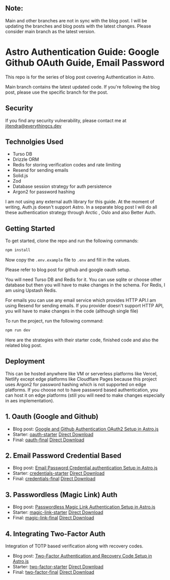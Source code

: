 ## Note: 
Main and other branches are not in sync with the blog post. I will be updating the branches and blog posts with the latest changes. Please consider main branch as the latest version.


# Astro Authentication Guide: Google Github OAuth Guide, Email Password

This repo is for the series of blog post covering Authentication in Astro.

Main branch contains the latest updated code. If you're following the blog post, please use the specific branch for the post.

## Security

If you find any security vulnerability, please contact me at jitendra@everythingcs.dev

## Technolgies Used

- Turso DB
- Drizzle ORM
- Redis for storing verification codes and rate limiting
- Resend for sending emails
- Solid.js
- Zod
- Database session strategy for auth persistence
- Argon2 for password hashing

I am not using any external auth library for this guide. At the moment of writing, Auth.js doesn't support Astro. In a separate blog post I will do all these authentication strategy through Arctic , Oslo and also Better Auth.

## Getting Started

To get started, clone the repo and run the following commands:

```bash
npm install
``` 

Now copy the `.env.example` file to `.env` and fill in the values.

Please refer to blog post for github and google oauth setup.

You will need Turso DB and Redis for it. You can use sqlite or choose other database but then you will have to make changes in the schema. For Redis, I am using Upstash Redis.

For emails you can use any email service which provides HTTP API.I am using Resend for sending emails. If you provider doesn't support HTTP API, you will have to make changes in the code (although single file) 

To run the project, run the following command:

```bash
npm run dev 
``` 

Here are the strategies with their starter code, finished code and also the related blog post.

## Deployment

This can be hosted anywhere like VM or serverless platforms like Vercel, Netlify except edge platforms like Cloudflare Pages because this project uses Argon2 for password hashing which is not supported on edge platforms. If you choose not to have password based authentication, you can host it on edge platforms (still you will need to make changes especially in aes implementation).

## 1. Oauth (Google and Github)

- Blog post: [Google and Github Authentication OAuth2 Setup in Astro.js](https://everythingcs.dev/blog/astro-js-auth-oauth-github-google-auth-guide/)
- Starter: [oauth-starter](https://github.com/ksjitendra18/astro-js-auth-oauth-passwordless-credentials/tree/oauth-starter)  [Direct Download](https://github.com/ksjitendra18/astro-js-auth-oauth-passwordless-credentials/archive/refs/heads/oauth-starter.zip)
- Final: [oauth-final](https://github.com/ksjitendra18/astro-js-auth-oauth-passwordless-credentials/tree/oauth-final)  [Direct Download](https://github.com/ksjitendra18/astro-js-auth-oauth-passwordless-credentials/archive/refs/heads/oauth-final.zip)

## 2. Email Password Credential Based

- Blog post: [Email Password Credential authentication Setup in Astro.js](https://everythingcs.dev/blog/astro-js-email-password-credential-authentication/)
- Starter: [credentials-starter](https://github.com/ksjitendra18/astro-js-auth-oauth-passwordless-credentials/tree/credentials-starter)  [Direct Download](https://github.com/ksjitendra18/astro-js-auth-oauth-passwordless-credentials/archive/refs/heads/credentials-starter.zip)
- Final: [credentials-final](https://github.com/ksjitendra18/astro-js-auth-oauth-passwordless-credentials/tree/credentials-final)  [Direct Download](https://github.com/ksjitendra18/astro-js-auth-oauth-passwordless-credentials/archive/refs/heads/credentials-final.zip)

## 3. Passwordless (Magic Link) Auth

- Blog post: [Passwordless Magic Link Authentication Setup in Astro.js](https://everythingcs.dev/blog/astro-js-passwordless-magic-link-authentication/)
- Starter: [magic-link-starter](https://github.com/ksjitendra18/astro-js-auth-oauth-passwordless-credentials/tree/credentials-starter)  [Direct Download](https://github.com/ksjitendra18/astro-js-auth-oauth-passwordless-credentials/archive/refs/heads/magic-link-starter.zip)
- Final: [magic-link-final](https://github.com/ksjitendra18/astro-js-auth-oauth-passwordless-credentials/tree/magic-link-final)  [Direct Download](https://github.com/ksjitendra18/astro-js-auth-oauth-passwordless-credentials/archive/refs/heads/magic-link-final.zip)

## 4. Integrating Two-Factor Auth

Integration of TOTP based verification along with recovery codes.

- Blog post: [Two-Factor Authentication and Recovery Code Setup in Astro.js](https://everythingcs.dev/blog/astro-js-two-multi-factor-authentication-totp-recovery-codes/)
- Starter: [two-factor-starter](https://github.com/ksjitendra18/astro-js-auth-oauth-passwordless-credentials/tree/credentials-starter)  [Direct Download](https://github.com/ksjitendra18/astro-js-auth-oauth-passwordless-credentials/archive/refs/heads/two-factor-starter.zip)
- Final: [two-factor-final](https://github.com/ksjitendra18/astro-js-auth-oauth-passwordless-credentials/tree/two-factor-final)  [Direct Download](https://github.com/ksjitendra18/astro-js-auth-oauth-passwordless-credentials/archive/refs/heads/two-factor-final.zip)
  
